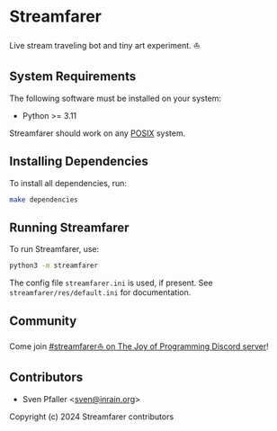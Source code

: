 # Streamfarer

Live stream traveling bot and tiny art experiment. ⛵

## System Requirements

The following software must be installed on your system:

* Python >= 3.11

Streamfarer should work on any [POSIX](https://en.wikipedia.org/wiki/POSIX) system.

## Installing Dependencies

To install all dependencies, run:

```sh
make dependencies
```

## Running Streamfarer

To run Streamfarer, use:

```sh
python3 -m streamfarer
```

The config file `streamfarer.ini` is used, if present. See `streamfarer/res/default.ini` for
documentation.

## Community

Come join [#streamfarer⛵ on The Joy of Programming Discord server](https://discord.gg/pTn3TUUNVw)!

## Contributors

* Sven Pfaller &lt;sven@inrain.org>

Copyright (c) 2024 Streamfarer contributors
